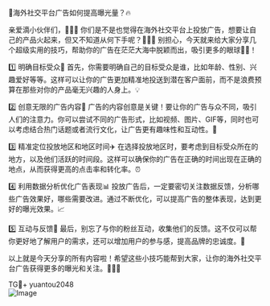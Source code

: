 🌟海外社交平台广告如何提高曝光量？🔥

亲爱滴小伙伴们，👋👋👋
你们是不是也觉得在海外社交平台上投放广告，想要让自己的产品火起来，但又不知道从何下手呢？🤔💭🧐
别担心，今天就来给大家分享几个超级实用的技巧，帮助你的广告在茫茫大海中脱颖而出，吸引更多的眼球👀✨！

1️⃣ 明确目标受众🎯
首先，你需要明确自己的目标受众是谁，比如年龄、性别、兴趣爱好等等。这样可以让你的广告更加精准地投送到潜在客户面前，而不是浪费预算在那些对你的产品毫无兴趣的人身上。💡

2️⃣ 创意无限的广告内容🎨
广告的内容创意是关键！要让你的广告与众不同，吸引人们的注意力。你可以尝试不同的广告形式，比如视频、图片、GIF等，同时也可以考虑结合热门话题或者流行文化，让广告更有趣味性和互动性。🎉

3️⃣ 精准定位投放地区和地区时间✈️
在选择投放地区时，要考虑到目标受众所在的地方，以及他们活跃的时间段。这样可以确保你的广告在正确的时间出现在正确的地点，从而获得更高的点击率和转化率。⏰

4️⃣ 利用数据分析优化广告表现📊
投放广告后，一定要密切关注数据反馈，分析哪些广告效果好，哪些需要改进。通过不断优化，可以提高广告的整体表现，达到更好的曝光效果。📈

5️⃣ 互动与反馈💬
最后，别忘了与你的粉丝互动，收集他们的反馈。这不仅可以帮你更好地了解用户的需求，还可以增加用户的参与感，提高品牌的忠诚度。🤗

以上就是今天分享的所有内容啦！希望这些小技巧能帮到大家，让你的海外社交平台广告获得更多的曝光和关注。👏👏👏

TG💪+ yuantou2048  
![Image](https://github.com/user-attachments/assets/42a5a4a5-fea9-4a1d-8aa0-73e57e430cca)